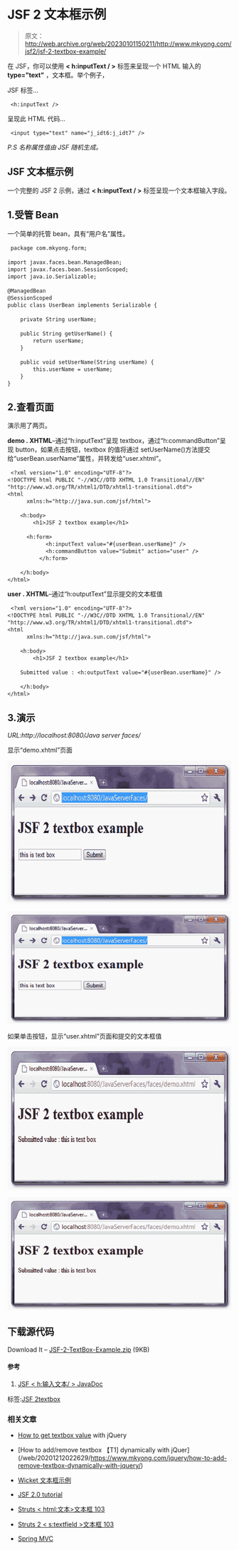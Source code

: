 # JSF 2 文本框示例

> 原文：<http://web.archive.org/web/20230101150211/http://www.mkyong.com/jsf2/jsf-2-textbox-example/>

在 JSF，你可以使用 **< h:inputText / >** 标签来呈现一个 HTML 输入的 **type="text"** ，文本框。举个例子，

JSF 标签…

```
 <h:inputText /> 
```

呈现此 HTML 代码…

```
 <input type="text" name="j_idt6:j_idt7" /> 
```

*P.S 名称属性值由 JSF 随机生成。*

## JSF 文本框示例

一个完整的 JSF 2 示例，通过 **< h:inputText / >** 标签呈现一个文本框输入字段。

## 1.受管 Bean

一个简单的托管 bean，具有“用户名”属性。

```
 package com.mkyong.form;

import javax.faces.bean.ManagedBean;
import javax.faces.bean.SessionScoped;
import java.io.Serializable;

@ManagedBean
@SessionScoped
public class UserBean implements Serializable {

	private String userName;

	public String getUserName() {
		return userName;
	}

	public void setUserName(String userName) {
		this.userName = userName;
	}
} 
```

## 2.查看页面

演示用了两页。

**demo . XHTML**–通过“h:inputText”呈现 textbox，通过“h:commandButton”呈现 button，如果点击按钮，textbox 的值将通过 setUserName()方法提交给“userBean.userName”属性，并转发给“user.xhtml”。

```
 <?xml version="1.0" encoding="UTF-8"?>
<!DOCTYPE html PUBLIC "-//W3C//DTD XHTML 1.0 Transitional//EN" 
"http://www.w3.org/TR/xhtml1/DTD/xhtml1-transitional.dtd">
<html    
      xmlns:h="http://java.sun.com/jsf/html">

    <h:body>
    	<h1>JSF 2 textbox example</h1>

	  <h:form>
    		<h:inputText value="#{userBean.userName}" />
    		<h:commandButton value="Submit" action="user" />
    	  </h:form>

    </h:body>
</html> 
```

**user . XHTML**–通过“h:outputText”显示提交的文本框值

```
 <?xml version="1.0" encoding="UTF-8"?>
<!DOCTYPE html PUBLIC "-//W3C//DTD XHTML 1.0 Transitional//EN" 
"http://www.w3.org/TR/xhtml1/DTD/xhtml1-transitional.dtd">
<html    
      xmlns:h="http://java.sun.com/jsf/html">

    <h:body>
    	<h1>JSF 2 textbox example</h1>

	Submitted value : <h:outputText value="#{userBean.userName}" />

    </h:body>
</html> 
```

## 3.演示

*URL:http://localhost:8080/Java server faces/*

显示“demo.xhtml”页面

<noscript><img src="img/797ff697372134a3fcbb5ce5066cab04.png" alt="jsf2-textbox-example-1" title="jsf2-textbox-example-1" width="640" height="321" data-original-src="http://web.archive.org/web/20201212022629im_/http://www.mkyong.com/wp-content/uploads/2010/09/jsf2-textbox-example-1.png"/></noscript>

![jsf2-textbox-example-1](img/ad9859acd32e3e7e2a59cb27a34d7666.png "jsf2-textbox-example-1")

如果单击按钮，显示“user.xhtml”页面和提交的文本框值

<noscript><img src="img/9e4471b5d4d5e84c630fab6f299b238d.png" alt="jsf2-textbox-example-2" title="jsf2-textbox-example-2" width="640" height="321" data-original-src="http://web.archive.org/web/20201212022629im_/http://www.mkyong.com/wp-content/uploads/2010/09/jsf2-textbox-example-2.png"/></noscript>

![jsf2-textbox-example-2](img/29b69882bd18f75f45c5025886c54537.png "jsf2-textbox-example-2")

## 下载源代码

Download It – [JSF-2-TextBox-Example.zip](http://web.archive.org/web/20201212022629/http://www.mkyong.com/wp-content/uploads/2010/09/JSF-2-TextBox-Example.zip) (9KB)

#### 参考

1.  [JSF < h:输入文本/ > JavaDoc](http://web.archive.org/web/20201212022629/https://javaserverfaces.dev.java.net/nonav/docs/2.0/pdldocs/facelets/h/inputText.html)

标签:[JSF 2](http://web.archive.org/web/20201212022629/https://mkyong.com/tag/jsf2/)[textbox](http://web.archive.org/web/20201212022629/https://mkyong.com/tag/textbox/)<input type="hidden" id="mkyong-current-postId" value="7123">

### 相关文章

*   [How to get textbox value](/web/20201212022629/https://www.mkyong.com/jquery/how-to-get-textbox-value-with-jquery/) with jQuery
*   [How to add/remove textbox 【T1] dynamically with jQuer](/web/20201212022629/https://www.mkyong.com/jquery/how-to-add-remove-textbox-dynamically-with-jquery/)
*   [Wicket 文本框示例](/web/20201212022629/https://www.mkyong.com/wicket/wicket-textbox-example/)
*   [JSF 2.0 tutorial](/web/20201212022629/https://www.mkyong.com/tutorials/jsf-2-0-tutorials/)
*   [Struts < html:文本>文本框 103](/web/20201212022629/https://www.mkyong.com/struts/struts-htmltext-textbox-example/)

*   [Struts 2 < s:textfield >文本框 103](/web/20201212022629/https://www.mkyong.com/struts2/struts-2-stextfield-textbox-example/)
*   [Spring MVC](/web/20201212022629/https://www.mkyong.com/spring-mvc/spring-mvc-textbox-example/)